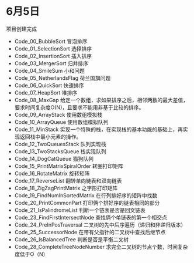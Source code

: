 # 6月5日
项目创建完成
* Code_00_BubbleSort 冒泡排序
* Code_01_SelectionSort 选择排序
* Code_02_InsertionSort 插入排序
* Code_03_MergerSort 归并排序
* Code_04_SmileSum 小和问题
* Code_05_NetherlandsFlag 荷兰国旗问题
* Code_06_QuickSort 快速排序
* Code_07_HeapSort 堆排序
* Code_08_MaxGap 给定一个数组，求如果排序之后，相邻两数的最大差值，要求时间复杂度O(N)，且要求不能用非基于比较的排序。
* Code_09_ArrayStack 使用数组模拟栈
* Code_10_ArrayQueue 使用数组模拟队列
* Code_11_MinStack 实现一个特殊的栈，在实现栈的基本功能的基础上，再实现返回栈中最小元素的操作。
* Code_12_TwoQueuesStack 队列实现栈
* Code_13_TwoStacksQueue 栈实现队列
* Code_14_DogCatQueue 猫狗队列
* Code_15_PrintMatrixSpiralOrder 转圈打印矩阵
* Code_16_RotateMatrix 旋转矩阵
* Code_17_ReverseList 翻转单向链表和双向链表
* Code_18_ZigZagPrintMatrix 之字形打印矩阵
* Code_19_FindNumInSortedMatrix 在行列排好序的矩阵中找数
* Code_20_PrintCommonPart 打印俩个排好序的链表相同的部分
* Code_21_IsPalindromeList 判断一个链表是否是回文链表
* Code_23_FindFirstIntersectNode 查找俩个单链表的第一个相交点
* Code_24_PreInPosTraversal 二叉树的先中后序遍历（递归和非递归版本）
* Code_25_SuccessorNode 在带有父指针的二叉树中查找后继节点
* Code_26_IsBalancedTree 判断是否是平衡二叉树
* Code_28_CompleteTreeNodeNumber 求完全二叉树的节点个数，时间复杂度低于O（N）
